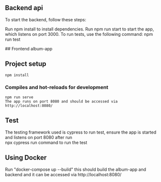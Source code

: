 ## Backend api

To start the backend, follow these steps:

Run npm install to install dependencies.
Run npm run start to start the app, which listens on port 3000.
To run tests, use the following command: npm run test




## Frontend album-app

## Project setup
```
npm install
```

### Compiles and hot-reloads for development
```
npm run serve 
The app runs on port 8080 and should be accessed via http://localhost:8080/
```

## Test
The testing framework used is cypress  to run test, ensure the app is started and listens on port 8080 after run   
 npx cypress run command to run the test


 ## Using Docker
 
 Run "docker-compose up --build" this should build the album-app and backend and it can be accessed via http://localhost:8080/